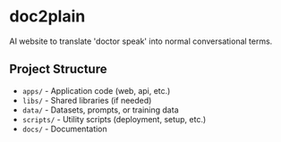 # doc2plain

AI website to translate 'doctor speak' into normal conversational terms.

## Project Structure
- `apps/` - Application code (web, api, etc.)
- `libs/` - Shared libraries (if needed)
- `data/` - Datasets, prompts, or training data
- `scripts/` - Utility scripts (deployment, setup, etc.)
- `docs/` - Documentation
